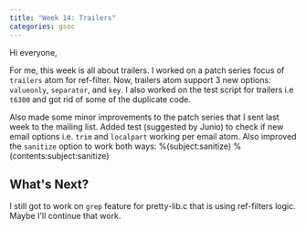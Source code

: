 ```yaml
---
title: "Week 14: Trailers"
categories: gsoc
---
```


Hi everyone,

For me, this week is all about trailers. I worked on a patch series focus of `trailers` atom for ref-filter. Now, trailers atom support 3 new options: `valueonly`, `separator`, and `key`. I also worked on the test script for trailers i.e `t6300` and got rid of some of the duplicate code.

Also made some minor improvements to the patch series that I sent last week to the mailing list. Added test (suggested by Junio) to check if new email options i.e. `trim` and `localpart` working per email atom. Also improved the `sanitize` option to work both ways:
%(subject:sanitize)
%(contents:subject:sanitize)

## What's Next?

I still got to work on `grep` feature for pretty-lib.c that is using ref-filters logic. Maybe I'll continue that work.
